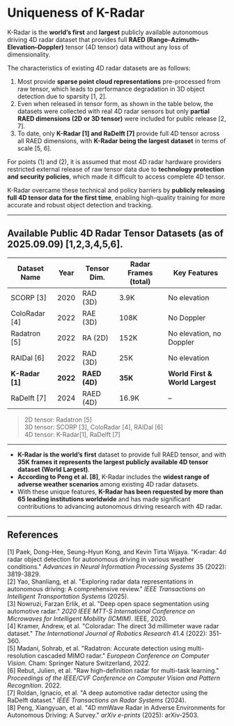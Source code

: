 # Uniqueness of K-Radar  
K-Radar is the **world’s first** and **largest** publicly available autonomous driving 4D radar dataset that provides full **RAED (Range–Azimuth–Elevation–Doppler)** tensor (4D tensor) data without any loss of dimensionality.  

The characteristics of existing 4D radar datasets are as follows:  
1) Most provide **sparse point cloud representations** pre-processed from raw tensor, which leads to performance degradation in 3D object detection due to sparsity [1, 2].  
2) Even when released in tensor form, as shown in the table below, the datasets were collected with real 4D radar sensors but only **partial RAED dimensions (2D or 3D tensor)** were included for public release [2, 7].  
3) To date, only **K-Radar [1] and RaDelft [7]** provide full 4D tensor across all RAED dimensions, with **K-Radar being the largest dataset** in terms of scale [5, 6].  

For points (1) and (2), it is assumed that most 4D radar hardware providers restricted external release of raw tensor data due to **technology protection and security policies**, which made it difficult to access complete 4D tensor.  

K-Radar overcame these technical and policy barriers by **publicly releasing full 4D tensor data for the first time**, enabling high-quality training for more accurate and robust object detection and tracking.  

---

## Available Public 4D Radar Tensor Datasets (as of 2025.09.09) [1,2,3,4,5,6].

| Dataset Name    | Year | Tensor Dim. | Radar Frames (total) | Key Features                  |
|-----------------|------|-------------|----------------------|-------------------------------|
| SCORP [3]       | 2020 | RAD (3D)    | 3.9K                 | No elevation                  |
| ColoRadar [4]   | 2022 | RAE (3D)    | 108K                 | No Doppler                    |
| Radatron [5]    | 2022 | RA (2D)     | 152K                 | No elevation, no Doppler      |
| RAIDal [6]      | 2022 | RAD (3D)    | 25K                  | No elevation                  |
| **K-Radar [1]** | **2022** | **RAED (4D)** | **35K**          | **World First & World Largest** |
| RaDelft [7]     | 2024 | RAED (4D)   | 16.9K                | –                             |

> 2D tensor: Radatron [5]  
> 3D tensor: SCORP [3], ColoRadar [4], RAIDal [6]  
> 4D tensor: K-Radar[1], RaDelft [7]  

---

- **K-Radar is the world’s first** dataset to provide full RAED tensor, and with **35K frames it represents the largest publicly available 4D tensor dataset (World Largest)**.   
- **According to Peng et al. [8]**, K-Radar includes the **widest range of adverse weather scenarios** among existing 4D radar datasets.  
- With these unique features, **K-Radar has been requested by more than 65 leading institutions worldwide** and has made significant contributions to advancing autonomous driving research with 4D radar.  

---

## References
[1] Paek, Dong-Hee, Seung-Hyun Kong, and Kevin Tirta Wijaya. "K-radar: 4d radar object detection for autonomous driving in various weather conditions." *Advances in Neural Information Processing Systems* 35 (2022): 3819-3829.  
[2] Yao, Shanliang, et al. "Exploring radar data representations in autonomous driving: A comprehensive review." *IEEE Transactions on Intelligent Transportation Systems* (2025).  
[3] Nowruzi, Farzan Erlik, et al. "Deep open space segmentation using automotive radar." *2020 IEEE MTT-S International Conference on Microwaves for Intelligent Mobility (ICMIM)*. IEEE, 2020.  
[4] Kramer, Andrew, et al. "Coloradar: The direct 3d millimeter wave radar dataset." *The International Journal of Robotics Research* 41.4 (2022): 351-360.  
[5] Madani, Sohrab, et al. "Radatron: Accurate detection using multi-resolution cascaded MIMO radar." *European Conference on Computer Vision*. Cham: Springer Nature Switzerland, 2022.  
[6] Rebut, Julien, et al. "Raw high-definition radar for multi-task learning." *Proceedings of the IEEE/CVF Conference on Computer Vision and Pattern Recognition*. 2022.  
[7] Roldan, Ignacio, et al. "A deep automotive radar detector using the RaDelft dataset." *IEEE Transactions on Radar Systems* (2024).  
[8] Peng, Xiangyuan, et al. "4D mmWave Radar in Adverse Environments for Autonomous Driving: A Survey." *arXiv e-prints* (2025): arXiv-2503.  
